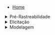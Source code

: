  <div style="text-align:left; vertical-align: middle; margin-left: 30px">
      
- [Home](/)

<details><summary>Pré-Rastreabilidade</summary>

- [RichPicture](PreRastreabilidade/RichPicture.md)

</details>

<details><summary>Elicitação</summary>

- [Brainstorming](Elicitacao/Brainstorm.md)
- [Storytelling](Elicitacao/Storytelling.md)
- [Questionário](Elicitacao/questionario.md)
- [MoSCoW](Elicitacao/MoSCoW.md)
- [Observacão](Elicitacao/Obersavação.md)
- [Introspecção](Elicitacao/Introspecção.md)
- [First Things First](Elicitacao/FirstThingsFirst.md)

</details>

<details><summary>Modelagem</summary>

- [Lexicos](Modelagem/Lexicos.md)
- [Casos de Uso](Modelagem/UserCases.md)
- [Cenários](Modelagem/Cenarios.md)
- [Especificação Suplementar](Modelagem/EspecificacaoSuplementar.md)
- [Product Backlog](Modelagem/ProductBacklog.md)
- [NFR Framework](Modelagem/NRF.md)
- [User Stories](Modelagem/UserStories.md)

</details>
   </div>
